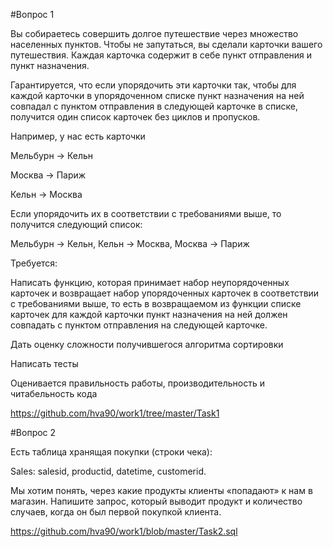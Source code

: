 #Вопрос 1

Вы собираетесь совершить долгое путешествие через множество населенных пунктов. Чтобы не запутаться, вы сделали карточки вашего путешествия. Каждая карточка содержит в себе пункт отправления и пункт назначения.

Гарантируется, что если упорядочить эти карточки так, чтобы для каждой карточки в упорядоченном списке пункт назначения на ней совпадал с пунктом отправления в следующей карточке в списке, получится один список карточек без циклов и пропусков.

Например, у нас есть карточки

Мельбурн → Кельн

Москва → Париж

Кельн → Москва

Если упорядочить их в соответствии с требованиями выше, то получится следующий список:

Мельбурн → Кельн, Кельн → Москва, Москва → Париж



Требуется:

Написать функцию, которая принимает набор неупорядоченных карточек и возвращает набор упорядоченных карточек в соответствии с требованиями выше, то есть в возвращаемом из функции списке карточек для каждой карточки пункт назначения на ней должен совпадать с пунктом отправления на следующей карточке.

Дать оценку сложности получившегося алгоритма сортировки

Написать тесты

Оценивается правильность работы, производительность и читабельность кода

https://github.com/hva90/work1/tree/master/Task1

#Вопрос 2

Есть таблица хранящая покупки (строки чека):

Sales: salesid, productid, datetime, customerid.

Мы хотим понять, через какие продукты клиенты «попадают» к нам в магазин. Напишите запрос, который выводит продукт и количество случаев, когда он был первой покупкой клиента.

https://github.com/hva90/work1/blob/master/Task2.sql
